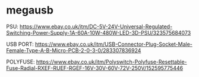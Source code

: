 # megausb

PSU: https://www.ebay.co.uk/itm/DC-5V-24V-Universal-Regulated-Switching-Power-Supply-1A-60A-10W-480W-LED-3D-PSU/323575684073


USB PORT: https://www.ebay.co.uk/itm/USB-Connector-Plug-Socket-Male-Female-Type-A-B-Micro-PCB-2-0-3-0/283307836924


POLYFUSE: https://www.ebay.co.uk/itm/Polyswitch-Polyfuse-Resettable-Fuse-Radial-RXEF-RUEF-RGEF-16V-30V-60V-72V-250V/152595775446


